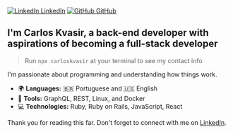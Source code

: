 [![LinkedIn](https://i.sstatic.net/gVE0j.png) LinkedIn][LinkedIn]
[![GitHub](https://i.sstatic.net/tskMh.png) GitHub][GitHub]  

## I'm Carlos Kvasir, a back-end developer with aspirations of becoming a full-stack developer
> Run `npx carloskvasir` at your terminal to see my contact info

I'm passionate about programming and understanding how things work.

- 🌍 **Languages:** 🇧🇷 Portuguese and 🇺🇸 English  
- 🔧 **Tools:** GraphQL, REST, Linux, and Docker  
- 💻 **Technologies:** Ruby, Ruby on Rails, JavaScript, React

Thank you for reading this far. Don't forget to connect with me on [LinkedIn].

[GitHub]: https://github.com/carloskvasir  
[LinkedIn]: https://www.linkedin.com/in/carloskvasir
